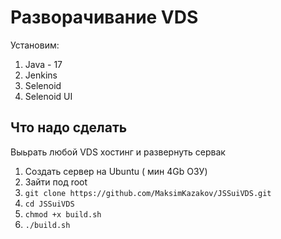 # Разворачивание VDS
Установим:
1. Java - 17 
2. Jenkins
3. Selenoid
4. Selenoid UI


## Что надо сделать

Выьрать любой VDS хостинг и развернуть сервак

1. Создать сервер на Ubuntu ( мин 4Gb ОЗУ)
2. Зайти под root
3. `git clone https://github.com/MaksimKazakov/JSSuiVDS.git`
4. `cd JSSuiVDS`
5. `chmod +x build.sh`
6. `./build.sh`


